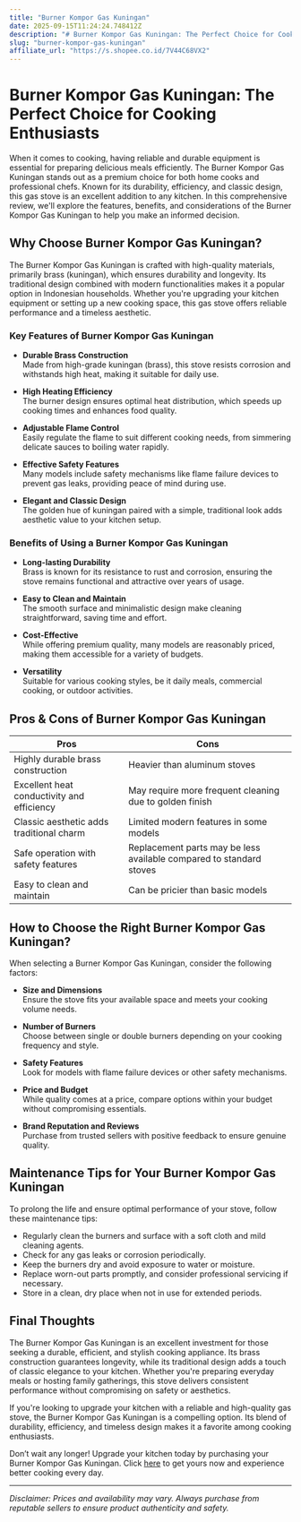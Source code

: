 ```yaml
---
title: "Burner Kompor Gas Kuningan"
date: 2025-09-15T11:24:24.748412Z
description: "# Burner Kompor Gas Kuningan: The Perfect Choice for Cooking Enthusiasts..."
slug: "burner-kompor-gas-kuningan"
affiliate_url: "https://s.shopee.co.id/7V44C68VX2"
---
```

# Burner Kompor Gas Kuningan: The Perfect Choice for Cooking Enthusiasts

When it comes to cooking, having reliable and durable equipment is essential for preparing delicious meals efficiently. The Burner Kompor Gas Kuningan stands out as a premium choice for both home cooks and professional chefs. Known for its durability, efficiency, and classic design, this gas stove is an excellent addition to any kitchen. In this comprehensive review, we'll explore the features, benefits, and considerations of the Burner Kompor Gas Kuningan to help you make an informed decision.

## Why Choose Burner Kompor Gas Kuningan?

The Burner Kompor Gas Kuningan is crafted with high-quality materials, primarily brass (kuningan), which ensures durability and longevity. Its traditional design combined with modern functionalities makes it a popular option in Indonesian households. Whether you're upgrading your kitchen equipment or setting up a new cooking space, this gas stove offers reliable performance and a timeless aesthetic.

### Key Features of Burner Kompor Gas Kuningan

- **Durable Brass Construction**  
  Made from high-grade kuningan (brass), this stove resists corrosion and withstands high heat, making it suitable for daily use.

- **High Heating Efficiency**  
  The burner design ensures optimal heat distribution, which speeds up cooking times and enhances food quality.

- **Adjustable Flame Control**  
  Easily regulate the flame to suit different cooking needs, from simmering delicate sauces to boiling water rapidly.

- **Effective Safety Features**  
  Many models include safety mechanisms like flame failure devices to prevent gas leaks, providing peace of mind during use.

- **Elegant and Classic Design**  
  The golden hue of kuningan paired with a simple, traditional look adds aesthetic value to your kitchen setup.

### Benefits of Using a Burner Kompor Gas Kuningan

- **Long-lasting Durability**  
  Brass is known for its resistance to rust and corrosion, ensuring the stove remains functional and attractive over years of usage.

- **Easy to Clean and Maintain**  
  The smooth surface and minimalistic design make cleaning straightforward, saving time and effort.

- **Cost-Effective**  
  While offering premium quality, many models are reasonably priced, making them accessible for a variety of budgets.

- **Versatility**  
  Suitable for various cooking styles, be it daily meals, commercial cooking, or outdoor activities.

## Pros & Cons of Burner Kompor Gas Kuningan

| **Pros**                                           | **Cons**                                   |
|----------------------------------------------------|--------------------------------------------|
| Highly durable brass construction                | Heavier than aluminum stoves             |
| Excellent heat conductivity and efficiency       | May require more frequent cleaning due to golden finish |
| Classic aesthetic adds traditional charm        | Limited modern features in some models  |
| Safe operation with safety features               | Replacement parts may be less available compared to standard stoves |
| Easy to clean and maintain                        | Can be pricier than basic models        |

## How to Choose the Right Burner Kompor Gas Kuningan?

When selecting a Burner Kompor Gas Kuningan, consider the following factors:

- **Size and Dimensions**  
  Ensure the stove fits your available space and meets your cooking volume needs.

- **Number of Burners**  
  Choose between single or double burners depending on your cooking frequency and style.

- **Safety Features**  
  Look for models with flame failure devices or other safety mechanisms.

- **Price and Budget**  
  While quality comes at a price, compare options within your budget without compromising essentials.

- **Brand Reputation and Reviews**  
  Purchase from trusted sellers with positive feedback to ensure genuine quality.

## Maintenance Tips for Your Burner Kompor Gas Kuningan

To prolong the life and ensure optimal performance of your stove, follow these maintenance tips:

- Regularly clean the burners and surface with a soft cloth and mild cleaning agents.
- Check for any gas leaks or corrosion periodically.
- Keep the burners dry and avoid exposure to water or moisture.
- Replace worn-out parts promptly, and consider professional servicing if necessary.
- Store in a clean, dry place when not in use for extended periods.

## Final Thoughts

The Burner Kompor Gas Kuningan is an excellent investment for those seeking a durable, efficient, and stylish cooking appliance. Its brass construction guarantees longevity, while its traditional design adds a touch of classic elegance to your kitchen. Whether you're preparing everyday meals or hosting family gatherings, this stove delivers consistent performance without compromising on safety or aesthetics.

If you're looking to upgrade your kitchen with a reliable and high-quality gas stove, the Burner Kompor Gas Kuningan is a compelling option. Its blend of durability, efficiency, and timeless design makes it a favorite among cooking enthusiasts.

Don’t wait any longer! Upgrade your kitchen today by purchasing your Burner Kompor Gas Kuningan. Click [here](https://s.shopee.co.id/7V44C68VX2) to get yours now and experience better cooking every day.

---

*Disclaimer: Prices and availability may vary. Always purchase from reputable sellers to ensure product authenticity and safety.*